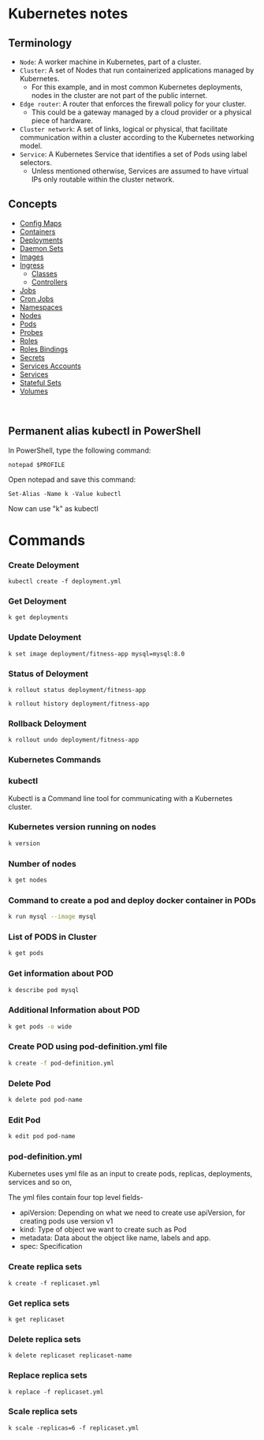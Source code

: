 # Kubernetes notes

## Terminology

- `Node`: A worker machine in Kubernetes, part of a cluster.
- `Cluster`: A set of Nodes that run containerized applications managed by Kubernetes. 
    - For this example, and in most common Kubernetes deployments, nodes in the cluster are not part of the public internet.
- `Edge router`: A router that enforces the firewall policy for your cluster.
    - This could be a gateway managed by a cloud provider or a physical piece of hardware.
- `Cluster network`: A set of links, logical or physical, that facilitate communication within a cluster according to the Kubernetes networking model.
- `Service`: A Kubernetes Service that identifies a set of Pods using label selectors.
    - Unless mentioned otherwise, Services are assumed to have virtual IPs only routable within the cluster network.



## Concepts

- [Config Maps](concepts/config_maps.md)
- [Containers](concepts/containers.md)
- [Deployments](concepts/deployments.md)
- [Daemon Sets](concepts/daemon_sets.md)
- [Images](concepts/images.md)
- [Ingress](concepts/ingress/main.md)
    - [Classes](concepts/ingress/classes.md)
    - [Controllers](concepts/ingress/controllers.md)
- [Jobs](concepts/jobs.md)
- [Cron Jobs](concepts/cron_jobs.md)
- [Namespaces](concepts/namespaces.md)
- [Nodes](concepts/nodes.md)
- [Pods](concepts/pods.md)
- [Probes](concepts/probes.md)
- [Roles](concepts/roles.md)
- [Roles Bindings](concepts/roles_bindings.md)
- [Secrets](concepts/secrets.md)
- [Services Accounts](concepts/service_accounts.md)
- [Services](concepts/services.md)
- [Stateful Sets](concepts/stateful_sets.md)
- [Volumes](concepts/volumes.md)

<br>

## Permanent alias kubectl in PowerShell
In PowerShell, type the following command:
```
notepad $PROFILE
```
Open notepad and save this command:
```
Set-Alias -Name k -Value kubectl
```

Now can use "k" as kubectl


# Commands

### Create Deloyment
```
kubectl create -f deployment.yml
```
### Get Deloyment
```
k get deployments
```
### Update Deloyment
```
k set image deployment/fitness-app mysql=mysql:8.0
```
### Status of Deloyment
```
k rollout status deployment/fitness-app
```
```
k rollout history deployment/fitness-app
```
### Rollback Deloyment
```
k rollout undo deployment/fitness-app
```
### Kubernetes Commands

### kubectl
Kubectl is a Command line tool for communicating with a Kubernetes cluster.

### Kubernetes version running on nodes

```bash
k version
```
### Number of nodes

```bash
k get nodes
```
### Command to create a pod and deploy docker container in PODs

```bash
k run mysql --image mysql
```
### List of PODS in Cluster

```bash
k get pods
```
### Get information about POD

```bash
k describe pod mysql
```
### Additional Information about POD

```bash
k get pods -o wide
```
### Create POD using pod-definition.yml file

```bash
k create -f pod-definition.yml
```
### Delete Pod

```bash
k delete pod pod-name
```
### Edit Pod

```bash
k edit pod pod-name
```

### pod-definition.yml

Kubernetes uses yml file as an input to create pods, replicas, deployments, services and so on,

The yml files contain four top level fields-

- apiVersion:  Depending on what we need to create use apiVersion, for creating pods use version v1
- kind: Type of object we want to create such as Pod
- metadata: Data about the object like name, labels and app.
- spec: Specification 

### Create replica sets

```
k create -f replicaset.yml
```
### Get replica sets

```
k get replicaset
```
### Delete replica sets

```
k delete replicaset replicaset-name
```
### Replace replica sets

```
k replace -f replicaset.yml
```
### Scale replica sets

```
k scale -replicas=6 -f replicaset.yml
```